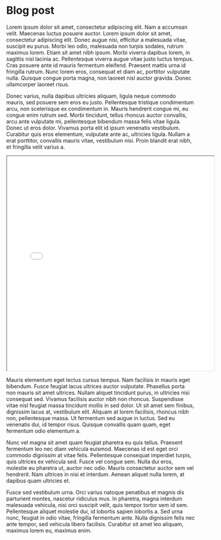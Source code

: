 # Blog post

Lorem ipsum dolor sit amet, consectetur adipiscing elit. Nam a accumsan velit. Maecenas luctus posuere auctor. Lorem ipsum dolor sit amet, consectetur adipiscing elit. Donec augue nisi, efficitur a malesuada vitae, suscipit eu purus. Morbi leo odio, malesuada non turpis sodales, rutrum maximus lorem. Etiam sit amet nibh ipsum. Morbi viverra dapibus lorem, in sagittis nisl lacinia ac. Pellentesque viverra augue vitae justo luctus tempus. Cras posuere ante id mauris fermentum eleifend. Praesent mattis urna id fringilla rutrum. Nunc lorem eros, consequat et diam ac, porttitor vulputate nulla. Quisque congue porta magna, non laoreet nisl auctor gravida. Donec ullamcorper laoreet risus.

Donec varius, nulla dapibus ultricies aliquam, ligula neque commodo mauris, sed posuere sem eros eu justo. Pellentesque tristique condimentum arcu, non scelerisque ex condimentum in. Mauris hendrerit congue mi, eu congue enim rutrum sed. Morbi tincidunt, tellus rhoncus auctor convallis, arcu ante vulputate mi, pellentesque bibendum massa felis vitae ligula. Donec ut eros dolor. Vivamus porta elit id ipsum venenatis vestibulum. Curabitur quis eros elementum, vulputate ante ac, ultricies ligula. Nullam a erat porttitor, convallis mauris vitae, vestibulum nisi. Proin blandit erat nibh, et fringilla velit varius a.

<!--	Exported from Voyant Tools (voyant-tools.org).
The iframe src attribute below uses a relative protocol to better function with both
http and https sites, but if you're embedding this into a local web page (file protocol)
you should add an explicit protocol (https if you're using voyant-tools.org, otherwise
it depends on this server.
Feel free to change the height and width values or other styling below: -->
<iframe style='width: 553px; height: 573px;' src='//voyant-tools.org/tool/Trends/?query=forms*&query=forms&query=computing*&corpus=8f257e950d2d29593919cb5cdf7d53d4'></iframe>

Mauris elementum eget lectus cursus tempus. Nam facilisis in mauris eget bibendum. Fusce feugiat lacus ultrices auctor vulputate. Phasellus porta non mauris sit amet ultrices. Nullam aliquet tincidunt purus, in ultricies nisi consequat sed. Vivamus facilisis auctor nibh non rhoncus. Suspendisse vitae nisl feugiat massa tincidunt mollis in sed dolor. Ut sit amet sem finibus, dignissim lacus at, vestibulum elit. Aliquam at lorem facilisis, rhoncus nibh non, pellentesque massa. Ut fermentum sed augue in luctus. Sed eu venenatis dui, id tempor risus. Quisque convallis quam quam, eget fermentum odio elementum a.

Nunc vel magna sit amet quam feugiat pharetra eu quis tellus. Praesent fermentum leo nec diam vehicula euismod. Maecenas id est eget orci commodo dignissim at vitae felis. Pellentesque consequat imperdiet turpis, quis ultrices ex vehicula sed. Fusce vel congue sem. Nulla dui eros, molestie eu pharetra ut, auctor nec odio. Mauris consectetur auctor sem vel hendrerit. Nam ultrices in nisi et interdum. Aenean aliquet nulla lorem, at dapibus quam ultricies et.

Fusce sed vestibulum urna. Orci varius natoque penatibus et magnis dis parturient montes, nascetur ridiculus mus. In pharetra, magna interdum malesuada vehicula, nisi orci suscipit velit, quis tempor tortor sem id sem. Pellentesque aliquet molestie dui, id lobortis sapien lobortis a. Sed urna nunc, feugiat in odio vitae, fringilla fermentum ante. Nulla dignissim felis nec ante tempor, sed vehicula libero facilisis. Curabitur sit amet leo aliquam, maximus lorem eu, maximus enim.
